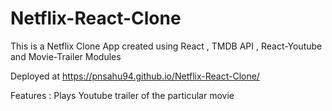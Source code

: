 # Netflix-React-Clone
This is a Netflix Clone App created using React , TMDB API , React-Youtube and Movie-Trailer Modules

Deployed at https://pnsahu94.github.io/Netflix-React-Clone/


Features :
 Plays Youtube trailer of the particular movie 
 
